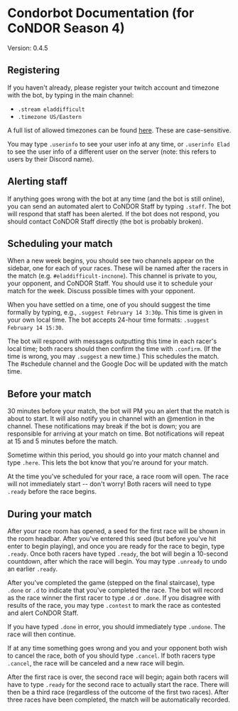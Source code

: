 # Condorbot Documentation (for CoNDOR Season 4)

Version: 0.4.5

## Registering

If you haven't already, please register your twitch account and timezone with the bot, by typing in the main channel:

- `.stream eladdifficult`
- `.timezone US/Eastern`

A full list of allowed timezones can be found [here](https://github.com/incnone/condorbot/blob/master/data/tz_list.txt). These are case-sensitive.

You may type `.userinfo` to see your user info at any time, or `.userinfo Elad` to see the user info of a different user on the server (note: this refers to users by their Discord name).

## Alerting staff

If anything goes wrong with the bot at any time (and the bot is still online), you can send an automated alert to CoNDOR Staff by typing `.staff`. The bot will respond that staff has been alerted. If the bot does not respond, you should contact CoNDOR Staff directly (the bot is probably broken).

## Scheduling your match

When a new week begins, you should see two channels appear on the sidebar, one for each of your races. These will be named after the racers in the match (e.g. `#eladdifficult-incnone`). This channel is private to you, your opponent, and CoNDOR Staff. You should use it to schedule your match for the week. Discuss possible times with your opponent. 

When you have settled on a time, one of you should suggest the time formally by typing, e.g., `.suggest February 14 3:30p`. This time is given in your own local time. The bot accepts 24-hour time formats: `.suggest February 14 15:30`.

The bot will respond with messages outputting this time in each racer's local time; both racers should then confirm the time with `.confirm`. (If the time is wrong, you may `.suggest` a new time.) This schedules the match. The #schedule channel and the Google Doc will be updated with the match time.

## Before your match

30 minutes before your match, the bot will PM you an alert that the match is about to start. It will also notify you in channel with an @mention in the channel. These notifications may break if the bot is down; you are responsible for arriving at your match on time. Bot notifications will repeat at 15 and 5 minutes before the match.

Sometime within this period, you should go into your match channel and type `.here`. This lets the bot know that you're around for your match.

At the time you've scheduled for your race, a race room will open. The race will not immediately start -- don't worry! Both racers will need to type `.ready` before the race begins.

## During your match

After your race room has opened, a seed for the first race will be shown in the room headbar. After you've entered this seed (but before you've hit enter to begin playing), and once you are ready for the race to begin, type `.ready`. Once both racers have typed `.ready`, the bot will begin a 10-second countdown, after which the race will begin. You may type `.unready` to undo an earlier `.ready`.

After you've completed the game (stepped on the final staircase), type `.done` or `.d` to indicate that you've completed the race. The bot will record as the race winner the first racer to type `.d` or `.done`. If you disagree with results of the race, you may type `.contest` to mark the race as contested and alert CoNDOR Staff.

If you have typed `.done` in error, you should immediately type `.undone`. The race will then continue.

If at any time something goes wrong and you and your opponent both wish to cancel the race, both of you should type `.cancel`. If both racers type `.cancel`, the race will be canceled and a new race will begin.

After the first race is over, the second race will begin; again both racers will have to type `.ready` for the second race to actually start the race. There will then be a third race (regardless of the outcome of the first two races). After three races have been completed, the match will be automatically recorded.